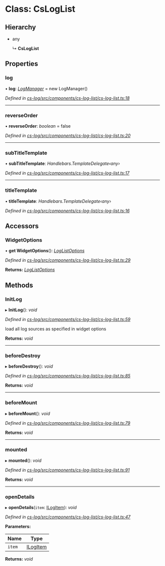 # Class: CsLogList

## Hierarchy

* any

  ↳ **CsLogList**

## Properties

###  log

• **log**: *[LogManager](_cs_client_src_datasources_log_log_manager_.logmanager.md)* =  new LogManager()

*Defined in [cs-log/src/components/cs-log-list/cs-log-list.ts:18](https://github.com/RichardHovenkamp/csnext/blob/eefa977/packages/cs-log/src/components/cs-log-list/cs-log-list.ts#L18)*

___

###  reverseOrder

• **reverseOrder**: *boolean* = false

*Defined in [cs-log/src/components/cs-log-list/cs-log-list.ts:20](https://github.com/RichardHovenkamp/csnext/blob/eefa977/packages/cs-log/src/components/cs-log-list/cs-log-list.ts#L20)*

___

###  subTitleTemplate

• **subTitleTemplate**: *Handlebars.TemplateDelegate‹any›*

*Defined in [cs-log/src/components/cs-log-list/cs-log-list.ts:17](https://github.com/RichardHovenkamp/csnext/blob/eefa977/packages/cs-log/src/components/cs-log-list/cs-log-list.ts#L17)*

___

###  titleTemplate

• **titleTemplate**: *Handlebars.TemplateDelegate‹any›*

*Defined in [cs-log/src/components/cs-log-list/cs-log-list.ts:16](https://github.com/RichardHovenkamp/csnext/blob/eefa977/packages/cs-log/src/components/cs-log-list/cs-log-list.ts#L16)*

## Accessors

###  WidgetOptions

• **get WidgetOptions**(): *[LogListOptions](_cs_log_src_classes_log_list_options_.loglistoptions.md)*

*Defined in [cs-log/src/components/cs-log-list/cs-log-list.ts:29](https://github.com/RichardHovenkamp/csnext/blob/eefa977/packages/cs-log/src/components/cs-log-list/cs-log-list.ts#L29)*

**Returns:** *[LogListOptions](_cs_log_src_classes_log_list_options_.loglistoptions.md)*

## Methods

###  InitLog

▸ **InitLog**(): *void*

*Defined in [cs-log/src/components/cs-log-list/cs-log-list.ts:59](https://github.com/RichardHovenkamp/csnext/blob/eefa977/packages/cs-log/src/components/cs-log-list/cs-log-list.ts#L59)*

load all log sources as specified in widget options

**Returns:** *void*

___

###  beforeDestroy

▸ **beforeDestroy**(): *void*

*Defined in [cs-log/src/components/cs-log-list/cs-log-list.ts:85](https://github.com/RichardHovenkamp/csnext/blob/eefa977/packages/cs-log/src/components/cs-log-list/cs-log-list.ts#L85)*

**Returns:** *void*

___

###  beforeMount

▸ **beforeMount**(): *void*

*Defined in [cs-log/src/components/cs-log-list/cs-log-list.ts:79](https://github.com/RichardHovenkamp/csnext/blob/eefa977/packages/cs-log/src/components/cs-log-list/cs-log-list.ts#L79)*

**Returns:** *void*

___

###  mounted

▸ **mounted**(): *void*

*Defined in [cs-log/src/components/cs-log-list/cs-log-list.ts:91](https://github.com/RichardHovenkamp/csnext/blob/eefa977/packages/cs-log/src/components/cs-log-list/cs-log-list.ts#L91)*

**Returns:** *void*

___

###  openDetails

▸ **openDetails**(`item`: [ILogItem](../interfaces/_cs_client_src_datasources_log_log_item_.ilogitem.md)): *void*

*Defined in [cs-log/src/components/cs-log-list/cs-log-list.ts:47](https://github.com/RichardHovenkamp/csnext/blob/eefa977/packages/cs-log/src/components/cs-log-list/cs-log-list.ts#L47)*

**Parameters:**

Name | Type |
------ | ------ |
`item` | [ILogItem](../interfaces/_cs_client_src_datasources_log_log_item_.ilogitem.md) |

**Returns:** *void*
